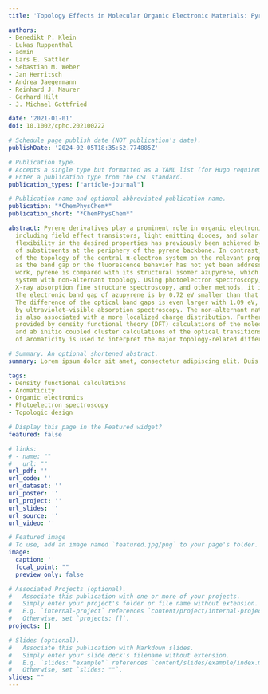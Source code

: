 ```yaml
---
title: 'Topology Effects in Molecular Organic Electronic Materials: Pyrene and Azupyrene'

authors:
- Benedikt P. Klein
- Lukas Ruppenthal
- admin
- Lars E. Sattler
- Sebastian M. Weber
- Jan Herritsch
- Andrea Jaegermann
- Reinhard J. Maurer
- Gerhard Hilt
- J. Michael Gottfried

date: '2021-01-01'
doi: 10.1002/cphc.202100222

# Schedule page publish date (NOT publication's date).
publishDate: '2024-02-05T18:35:52.774885Z'

# Publication type.
# Accepts a single type but formatted as a YAML list (for Hugo requirements).
# Enter a publication type from the CSL standard.
publication_types: ["article-journal"]

# Publication name and optional abbreviated publication name.
publication: "*ChemPhysChem*"
publication_short: "*ChemPhysChem*"

abstract: Pyrene derivatives play a prominent role in organic electronic devices,
  including field effect transistors, light emitting diodes, and solar cells. The
  flexibility in the desired properties has previously been achieved by variation
  of substituents at the periphery of the pyrene backbone. In contrast, the influence
  of the topology of the central π-electron system on the relevant properties such
  as the band gap or the fluorescence behavior has not yet been addressed. In this
  work, pyrene is compared with its structural isomer azupyrene, which has a π-electron
  system with non-alternant topology. Using photoelectron spectroscopy, near edge
  X-ray absorption fine structure spectroscopy, and other methods, it is shown that
  the electronic band gap of azupyrene is by 0.72 eV smaller than that of pyrene.
  The difference of the optical band gaps is even larger with 1.09 eV, as determined
  by ultraviolet–visible absorption spectroscopy. The non-alternant nature of azupyrene
  is also associated with a more localized charge distribution. Further insight is
  provided by density functional theory (DFT) calculations of the molecular properties
  and ab initio coupled cluster calculations of the optical transitions. The concept
  of aromaticity is used to interpret the major topology-related differences.

# Summary. An optional shortened abstract.
summary: Lorem ipsum dolor sit amet, consectetur adipiscing elit. Duis posuere tellus ac convallis placerat. Proin tincidunt magna sed ex sollicitudin condimentum.

tags:
- Density functional calculations
- Aromaticity
- Organic electronics
- Photoelectron spectroscopy
- Topologic design

# Display this page in the Featured widget?
featured: false

# links:
# - name: ""
#   url: ""
url_pdf: ''
url_code: ''
url_dataset: ''
url_poster: ''
url_project: ''
url_slides: ''
url_source: ''
url_video: ''

# Featured image
# To use, add an image named `featured.jpg/png` to your page's folder. 
image:
  caption: ''
  focal_point: ""
  preview_only: false

# Associated Projects (optional).
#   Associate this publication with one or more of your projects.
#   Simply enter your project's folder or file name without extension.
#   E.g. `internal-project` references `content/project/internal-project/index.md`.
#   Otherwise, set `projects: []`.
projects: []

# Slides (optional).
#   Associate this publication with Markdown slides.
#   Simply enter your slide deck's filename without extension.
#   E.g. `slides: "example"` references `content/slides/example/index.md`.
#   Otherwise, set `slides: ""`.
slides: ""
---
```


